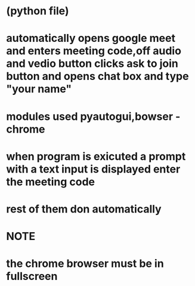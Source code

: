 # (python file)
#  automatically opens google meet and enters meeting code,off audio and vedio button clicks ask to join button and opens chat box and type "your name"

# modules used pyautogui,bowser - chrome

# when program is exicuted a prompt with a text input  is displayed enter the meeting code 
# rest of them don automatically

# NOTE 
# the chrome browser must be in fullscreen
